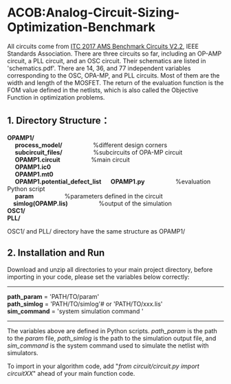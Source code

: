 # ACOB:Analog-Circuit-Sizing-Optimization-Benchmark
All circuits come from [ITC 2017 AMS Benchmark Circuits V2.2](https://sagroups.ieee.org/2427/analogue-benchmark-circuits/), IEEE Standards Association.
There are three circuits so far, including an OP-AMP circuit, a PLL circuit, and an OSC circuit. Their schematics are listed in 'schematics.pdf'. There are 14, 36, and 77 independent variables corresponding to the OSC, OPA-MP, and PLL circuits. Most of them are the width and length of the MOSFET. The return of the evaluation function is the FOM value defined in the netlists, which is also called the Objective Function in optimization problems. 
## 1. Directory Structure：  
**OPAMP1/**                           
     &emsp; **process_model/** &emsp; &emsp; &emsp; &emsp;%different design corners  
     &emsp; **subcircuit_files/** &emsp; &emsp; &emsp; &emsp;%subcircuits of OPA-MP circuit   
     &emsp; **OPAMP1.circuit** &emsp; &emsp; &emsp; &emsp;%main circuit   
     &emsp; **OPAMP1.ic0**  
     &emsp; **OPAMP1.mt0**  
     &emsp; **OPAMP1.potential_defect_list** 
     &emsp; **OPAMP1.py** &emsp; &emsp; &emsp; &emsp;%evaluation Python script  
     &emsp; **param** &emsp; &emsp; &emsp; &emsp;%parameters defined in the circuit  
      &emsp;**simlog(OPAMP.lis)** &emsp; &emsp; &emsp; &emsp;%output of the simulation  
**OSC1/**  
**PLL/**

OSC1/ and PLL/ directory have the same structure as OPAMP1/  
## 2. Installation and Run  
Download and unzip all directories to your main project directory, before importing in your code, please set the variables below correctly:  
  ****
  **path_param** = 'PATH/TO/param'    
  **path_simlog** = 'PATH/TO/simlog'# or 'PATH/TO/xxx.lis'  
  **sim_command** = 'system simulation command '  
  ****  
The variables above are defined in Python scripts. _path_param_ is the path to the _param_ file, _path_simlog_ is the path to the simulation output file, and _sim_command_ is the system command used to simulate the netlist with simulators.  

To import in your algorithm code, add "_from circuit/circuit.py import circuitXX_" ahead of your main function code. 
       
